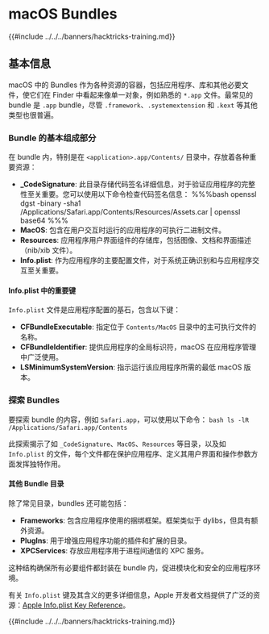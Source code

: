 # macOS Bundles

{{#include ../../../banners/hacktricks-training.md}}

## 基本信息

macOS 中的 Bundles 作为各种资源的容器，包括应用程序、库和其他必要文件，使它们在 Finder 中看起来像单一对象，例如熟悉的 `*.app` 文件。最常见的 bundle 是 `.app` bundle，尽管 `.framework`、`.systemextension` 和 `.kext` 等其他类型也很普遍。

### Bundle 的基本组成部分

在 bundle 内，特别是在 `<application>.app/Contents/` 目录中，存放着各种重要资源：

- **\_CodeSignature**: 此目录存储代码签名详细信息，对于验证应用程序的完整性至关重要。您可以使用以下命令检查代码签名信息： %%%bash openssl dgst -binary -sha1 /Applications/Safari.app/Contents/Resources/Assets.car | openssl base64 %%%
- **MacOS**: 包含在用户交互时运行的应用程序的可执行二进制文件。
- **Resources**: 应用程序用户界面组件的存储库，包括图像、文档和界面描述（nib/xib 文件）。
- **Info.plist**: 作为应用程序的主要配置文件，对于系统正确识别和与应用程序交互至关重要。

#### Info.plist 中的重要键

`Info.plist` 文件是应用程序配置的基石，包含以下键：

- **CFBundleExecutable**: 指定位于 `Contents/MacOS` 目录中的主可执行文件的名称。
- **CFBundleIdentifier**: 提供应用程序的全局标识符，macOS 在应用程序管理中广泛使用。
- **LSMinimumSystemVersion**: 指示运行该应用程序所需的最低 macOS 版本。

### 探索 Bundles

要探索 bundle 的内容，例如 `Safari.app`，可以使用以下命令： `bash ls -lR /Applications/Safari.app/Contents`

此探索揭示了如 `_CodeSignature`、`MacOS`、`Resources` 等目录，以及如 `Info.plist` 的文件，每个文件都在保护应用程序、定义其用户界面和操作参数方面发挥独特作用。

#### 其他 Bundle 目录

除了常见目录，bundles 还可能包括：

- **Frameworks**: 包含应用程序使用的捆绑框架。框架类似于 dylibs，但具有额外资源。
- **PlugIns**: 用于增强应用程序功能的插件和扩展的目录。
- **XPCServices**: 存放应用程序用于进程间通信的 XPC 服务。

这种结构确保所有必要组件都封装在 bundle 内，促进模块化和安全的应用程序环境。

有关 `Info.plist` 键及其含义的更多详细信息，Apple 开发者文档提供了广泛的资源：[Apple Info.plist Key Reference](https://developer.apple.com/library/archive/documentation/General/Reference/InfoPlistKeyReference/Introduction/Introduction.html)。

{{#include ../../../banners/hacktricks-training.md}}
